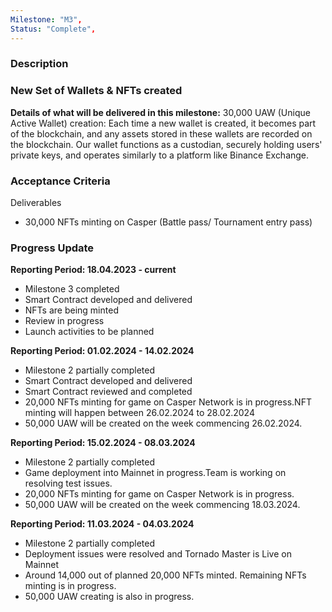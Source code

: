 ```yaml
---
Milestone: "M3",
Status: "Complete",
---
```

<!--lang:en--> 
### Description
### New Set of Wallets & NFTs created

**Details of what will be delivered in this milestone:**
30,000 UAW (Unique Active Wallet) creation: Each time a new wallet is created, it becomes part of the blockchain, and any assets stored in these wallets are recorded on the blockchain. Our wallet functions as a custodian, securely holding users' private keys, and operates similarly to a platform like Binance Exchange.


### Acceptance Criteria

Deliverables 
- 30,000 NFTs minting on Casper (Battle pass/ Tournament entry pass)



### Progress Update

**Reporting Period: 18.04.2023 - current**
- Milestone 3 completed
- Smart Contract developed and delivered
- NFTs are being minted
- Review in progress
- Launch activities to be planned

**Reporting Period: 01.02.2024 - 14.02.2024**
- Milestone 2 partially completed
- Smart Contract developed and delivered
- Smart Contract reviewed and completed
- 20,000 NFTs minting for game on Casper Network is in progress.NFT minting will happen between 26.02.2024 to 28.02.2024
- 50,000 UAW will be created on the week commencing 26.02.2024.

**Reporting Period: 15.02.2024 - 08.03.2024**
- Milestone 2 partially completed
- Game deployment into Mainnet in progress.Team is working on resolving test issues. 
- 20,000 NFTs minting for game on Casper Network is in progress.
- 50,000 UAW will be created on the week commencing 18.03.2024.

**Reporting Period: 11.03.2024 - 04.03.2024**
- Milestone 2 partially completed
- Deployment issues were resolved and Tornado Master is Live on Mainnet
- Around 14,000 out of planned 20,000 NFTs minted. Remaining NFTs minting is in progress.
- 50,000 UAW creating is also in progress.